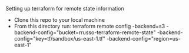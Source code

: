 Setting up terraform for remote state information

- Clone this repo to your local machine
- From this directory run:
    terraform remote config -backend=s3 -backend-config="bucket=rrusso-terraform-remote-state" -backend-config="key=tf/sandbox/us-east-1.tf" -backend-config="region=us-east-1"
